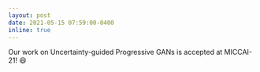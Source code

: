 ```yaml
---
layout: post
date: 2021-05-15 07:59:00-0400
inline: true
---
```


Our work on Uncertainty-guided Progressive GANs is accepted at MICCAI-21! :smile:
